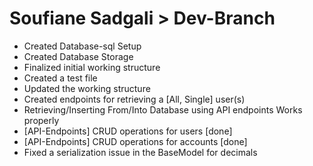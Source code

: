 # Soufiane Sadgali > Dev-Branch
* Created Database-sql Setup
* Created Database Storage
* Finalized initial working structure
* Created a test file
* Updated the working structure
* Created endpoints for retrieving a [All, Single] user(s)
* Retrieving/Inserting From/Into Database using API endpoints Works properly
* [API-Endpoints] CRUD operations for users [done]
* [API-Endpoints] CRUD operations for accounts [done]
* Fixed a serialization issue in the BaseModel for decimals
